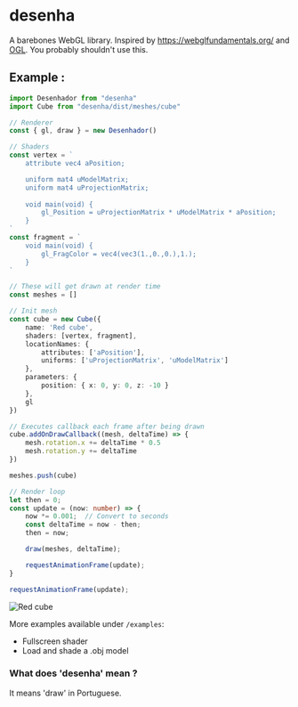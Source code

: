 # desenha
A barebones WebGL library. Inspired by https://webglfundamentals.org/ and [OGL](https://github.com/oframe/ogl).
You probably shouldn't use this.

## Example :

```ts
import Desenhador from "desenha"
import Cube from "desenha/dist/meshes/cube"

// Renderer
const { gl, draw } = new Desenhador()

// Shaders
const vertex = `
    attribute vec4 aPosition;

    uniform mat4 uModelMatrix;
    uniform mat4 uProjectionMatrix;
    
    void main(void) {
        gl_Position = uProjectionMatrix * uModelMatrix * aPosition;
    }
`
const fragment = `
    void main(void) {
        gl_FragColor = vec4(vec3(1.,0.,0.),1.);
    }
`

// These will get drawn at render time
const meshes = []

// Init mesh
const cube = new Cube({
    name: 'Red cube',
    shaders: [vertex, fragment],
    locationNames: {
        attributes: ['aPosition'],
        uniforms: ['uProjectionMatrix', 'uModelMatrix']
    },
    parameters: {
        position: { x: 0, y: 0, z: -10 }
    },
    gl
})

// Executes callback each frame after being drawn
cube.addOnDrawCallback((mesh, deltaTime) => {
    mesh.rotation.x += deltaTime * 0.5
    mesh.rotation.y += deltaTime
})

meshes.push(cube)

// Render loop
let then = 0;
const update = (now: number) => {
    now *= 0.001;  // Convert to seconds
    const deltaTime = now - then;
    then = now;

    draw(meshes, deltaTime);

    requestAnimationFrame(update);
}

requestAnimationFrame(update);
```

![Red cube](https://i.imgur.com/ZoJGlo6.png)

More examples available under `/examples`:
- Fullscreen shader
- Load and shade a .obj model

### What does 'desenha' mean ?
It means 'draw' in Portuguese.
